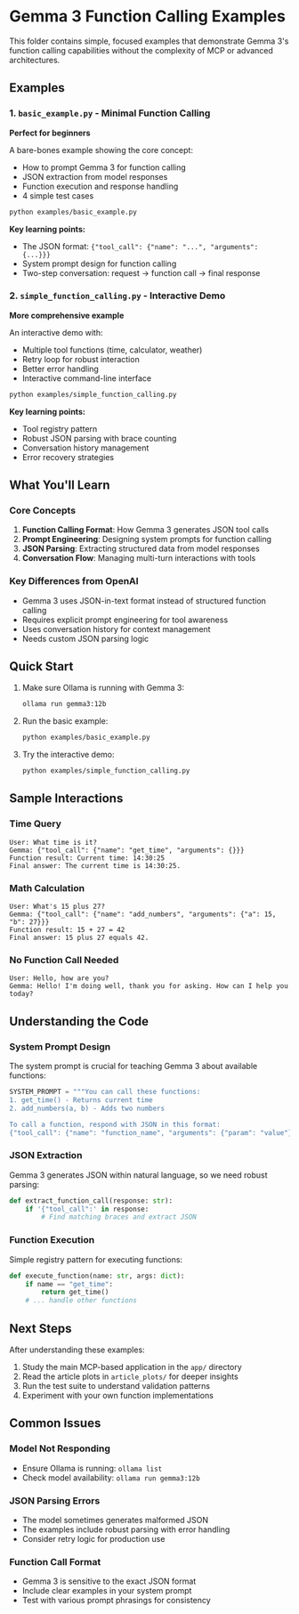 # Gemma 3 Function Calling Examples

This folder contains simple, focused examples that demonstrate Gemma 3's function calling capabilities without the complexity of MCP or advanced architectures.

## Examples

### 1. `basic_example.py` - Minimal Function Calling
**Perfect for beginners**

A bare-bones example showing the core concept:
- How to prompt Gemma 3 for function calling
- JSON extraction from model responses  
- Function execution and response handling
- 4 simple test cases

```bash
python examples/basic_example.py
```

**Key learning points:**
- The JSON format: `{"tool_call": {"name": "...", "arguments": {...}}}`
- System prompt design for function calling
- Two-step conversation: request → function call → final response

### 2. `simple_function_calling.py` - Interactive Demo
**More comprehensive example**

An interactive demo with:
- Multiple tool functions (time, calculator, weather)
- Retry loop for robust interaction
- Better error handling
- Interactive command-line interface

```bash
python examples/simple_function_calling.py
```

**Key learning points:**
- Tool registry pattern
- Robust JSON parsing with brace counting
- Conversation history management
- Error recovery strategies

## What You'll Learn

### Core Concepts
1. **Function Calling Format**: How Gemma 3 generates JSON tool calls
2. **Prompt Engineering**: Designing system prompts for function calling
3. **JSON Parsing**: Extracting structured data from model responses
4. **Conversation Flow**: Managing multi-turn interactions with tools

### Key Differences from OpenAI
- Gemma 3 uses JSON-in-text format instead of structured function calling
- Requires explicit prompt engineering for tool awareness
- Uses conversation history for context management
- Needs custom JSON parsing logic

## Quick Start

1. Make sure Ollama is running with Gemma 3:
   ```bash
   ollama run gemma3:12b
   ```

2. Run the basic example:
   ```bash
   python examples/basic_example.py
   ```

3. Try the interactive demo:
   ```bash
   python examples/simple_function_calling.py
   ```

## Sample Interactions

### Time Query
```
User: What time is it?
Gemma: {"tool_call": {"name": "get_time", "arguments": {}}}
Function result: Current time: 14:30:25
Final answer: The current time is 14:30:25.
```

### Math Calculation
```
User: What's 15 plus 27?
Gemma: {"tool_call": {"name": "add_numbers", "arguments": {"a": 15, "b": 27}}}
Function result: 15 + 27 = 42
Final answer: 15 plus 27 equals 42.
```

### No Function Call Needed
```
User: Hello, how are you?
Gemma: Hello! I'm doing well, thank you for asking. How can I help you today?
```

## Understanding the Code

### System Prompt Design
The system prompt is crucial for teaching Gemma 3 about available functions:
```python
SYSTEM_PROMPT = """You can call these functions:
1. get_time() - Returns current time
2. add_numbers(a, b) - Adds two numbers

To call a function, respond with JSON in this format:
{"tool_call": {"name": "function_name", "arguments": {"param": "value"}}}
```

### JSON Extraction
Gemma 3 generates JSON within natural language, so we need robust parsing:
```python
def extract_function_call(response: str):
    if '{"tool_call":' in response:
        # Find matching braces and extract JSON
```

### Function Execution
Simple registry pattern for executing functions:
```python
def execute_function(name: str, args: dict):
    if name == "get_time":
        return get_time()
    # ... handle other functions
```

## Next Steps

After understanding these examples:
1. Study the main MCP-based application in the `app/` directory
2. Read the article plots in `article_plots/` for deeper insights
3. Run the test suite to understand validation patterns
4. Experiment with your own function implementations

## Common Issues

### Model Not Responding
- Ensure Ollama is running: `ollama list`
- Check model availability: `ollama run gemma3:12b`

### JSON Parsing Errors
- The model sometimes generates malformed JSON
- The examples include robust parsing with error handling
- Consider retry logic for production use

### Function Call Format
- Gemma 3 is sensitive to the exact JSON format
- Include clear examples in your system prompt
- Test with various prompt phrasings for consistency